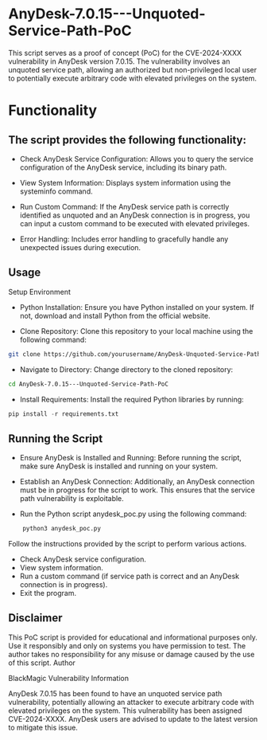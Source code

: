 # AnyDesk-7.0.15---Unquoted-Service-Path-PoC
This script serves as a proof of concept (PoC) for the CVE-2024-XXXX vulnerability in AnyDesk version 7.0.15. The vulnerability involves an unquoted service path, allowing an authorized but non-privileged local user to potentially execute arbitrary code with elevated privileges on the system.

# Functionality

## The script provides the following functionality:

- Check AnyDesk Service Configuration: Allows you to query the service configuration of the AnyDesk service, including its binary path.

- View System Information: Displays system information using the systeminfo command.

- Run Custom Command: If the AnyDesk service path is correctly identified as unquoted and an AnyDesk connection is in progress, you can input a custom command to be executed with elevated privileges.

- Error Handling: Includes error handling to gracefully handle any unexpected issues during execution.

## Usage
Setup Environment

- Python Installation: Ensure you have Python installed on your system. If not, download and install Python from the official website.

- Clone Repository: Clone this repository to your local machine using the following command:

```bash
git clone https://github.com/yourusername/AnyDesk-Unquoted-Service-Path-PoC.git](https://github.com/blackmagic2023/AnyDesk-7.0.15---Unquoted-Service-Path-PoC.git
```

- Navigate to Directory: Change directory to the cloned repository:

```bash
cd AnyDesk-7.0.15---Unquoted-Service-Path-PoC
```

- Install Requirements: Install the required Python libraries by running:
```python
pip install -r requirements.txt
```

## Running the Script

- Ensure AnyDesk is Installed and Running: Before running the script, make sure AnyDesk is installed and running on your system.

- Establish an AnyDesk Connection: Additionally, an AnyDesk connection must be in progress for the script to work. This ensures that the service path vulnerability is exploitable.

- Run the Python script anydesk_poc.py using the following command:

```bash
    python3 anydesk_poc.py
```
   
Follow the instructions provided by the script to perform various actions.
- Check AnyDesk service configuration.
- View system information.
- Run a custom command (if service path is correct and an AnyDesk connection is in progress).
- Exit the program.

## Disclaimer

This PoC script is provided for educational and informational purposes only. Use it responsibly and only on systems you have permission to test. The author takes no responsibility for any misuse or damage caused by the use of this script.
Author

BlackMagic
Vulnerability Information

AnyDesk 7.0.15 has been found to have an unquoted service path vulnerability, potentially allowing an attacker to execute arbitrary code with elevated privileges on the system. This vulnerability has been assigned CVE-2024-XXXX. AnyDesk users are advised to update to the latest version to mitigate this issue.

